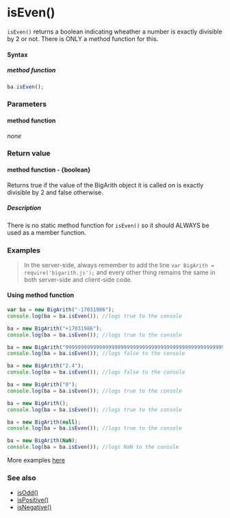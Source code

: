 # isEven()
<code>isEven()</code> returns a boolean indicating wheather a number is exactly divisible by 2 or not. There is ONLY a method function for this.

#### Syntax
##### method function
```javascript
ba.isEven();
```
 
### Parameters
#### method function
*none*

### Return value
#### method function - {boolean}
Returns true if the value of the BigArith object it is called on is exactly divisible by 2 and false otherwise.

##### Description
There is no static method function for `isEven()` so it should ALWAYS be used as a member function.


### Examples

> In the server-side, always remember to add the line `var BigArith = require('bigarith.js');` and every other thing remains the same in both server-side and client-side code.

#### Using method function

```javascript
var ba = new BigArith("-17031986");
console.log(ba = ba.isEven()); //logs true to the console

ba = new BigArith("+17031986");
console.log(ba = ba.isEven()); //logs true to the console

ba = new BigArith("999999999999999999999999999999999999999999999999999999999999999999999999999999999999999999999");
console.log(ba = ba.isEven()); //logs false to the console

ba = new BigArith("2.4");
console.log(ba = ba.isEven()); //logs false to the console

ba = new BigArith("0");
console.log(ba = ba.isEven()); //logs true to the console 

ba = new BigArith();
console.log(ba = ba.isEven()); //logs true to the console 

ba = new BigArith(null);
console.log(ba = ba.isEven()); //logs true to the console 

ba = new BigArith(NaN);
console.log(ba = ba.isEven()); //logs NaN to the console 
```

More examples [here](https://github.com/osofem/BigArith.js/tree/master/examples/)

### See also
* [isOdd()](https://osofem.github.io/BigArith.js/documentation/isodd.html)
* [isPositive()](https://osofem.github.io/BigArith.js/documentation/ispositive.html)
* [isNegative()](https://osofem.github.io/BigArith.js/documentation/isnegative.html)